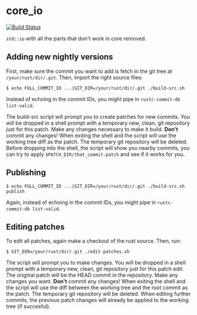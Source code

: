 # core_io

[![Build Status](https://travis-ci.com/jethrogb/rust-core_io.svg?branch=master)](https://travis-ci.com/jethrogb/rust-core_io)

`std::io` with all the parts that don't work in core removed.

## Adding new nightly versions

First, make sure the commit you want to add is fetch in the git tree at
`/your/rust/dir/.git`. Then, import the right source files:

```
$ echo FULL_COMMIT_ID ...|GIT_DIR=/your/rust/dir/.git ./build-src.sh
```

Instead of echoing in the commit IDs, you might pipe in `rustc-commit-db
list-valid`.

The build-src script will prompt you to create patches for new commits. You
will be dropped in a shell prompt with a temporary new, clean, git repository
just for this patch. Make any changes necessary to make it build. **Don't**
commit any changes! When exiting the shell and the script will use the working
tree diff as the patch. The temporary git repository will be deleted. Before
dropping into the shell, the script will show you nearby commits, you can try
to apply `$PATCH_DIR/that_commit.patch` and see if it works for you.

## Publishing

```
$ echo FULL_COMMIT_ID ...|GIT_DIR=/your/rust/dir/.git ./build-src.sh publish
```

Again, instead of echoing in the commit IDs, you might pipe in `rustc-commit-db
list-valid`.

## Editing patches

To edit all patches, again make a checkout of the rust source. Then, run:

```
$ GIT_DIR=/your/rust/dir/.git ./edit-patches.sh
```

The script will prompt you to make changes. You will be dropped in a shell
prompt with a temporary new, clean, git repository just for this patch edit.
The original patch will be the HEAD commit in the repository. Make any changes
you want. **Don't** commit any changes! When exiting the shell and the script
will use the diff between the working tree and the root commit as the patch.
The temporary git repository will be deleted. When editing further commits, the
previous patch changes will already be applied to the working tree (if
succesful).
